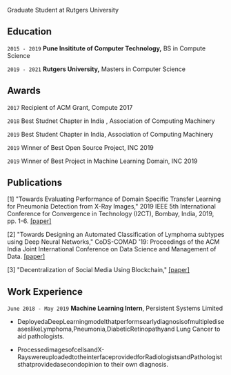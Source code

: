 Graduate Student at Rutgers University

## Education

`2015 - 2019`
__Pune Insititute of Computer Technology,__
BS in Compute Science

`2019 - 2021`
__Rutgers University,__
Masters in Computer Science 

## Awards

`2017`
Recipient of ACM Grant, Compute 2017

`2018`
Best Studnet Chapter in India , Association of Computing Machinery 

`2019`
Best Student Chapter in India, Association of Computing Machinery

`2019`
Winner of Best Open Source Project, INC 2019

`2019`
Winner of Best Project in Machine Learning Domain, INC 2019

## Publications

<!-- A list is also available [online](https://scholar.google.co.uk/citations?user=LTOTl0YAAAAJ) -->

[1] "Towards Evaluating Performance of Domain Specific Transfer Learning for Pneumonia Detection from X-Ray Images," 2019 IEEE 5th International Conference for Convergence in Technology (I2CT), Bombay, India, 2019, pp. 1-6.
[[paper]](https://ieeexplore.ieee.org/abstract/document/9033555)

[2] "Towards Designing an Automated Classification of Lymphoma subtypes using Deep Neural Networks," CoDS-COMAD '19: Proceedings of the ACM India Joint International Conference on Data Science and Management of Data. [[paper]](https://doi.org/10.1145/3297001.3297019)

[3] "Decentralization of Social Media Using Blockchain," [[paper]](https://arxiv.org/abs/1811.11522.)


## Work Experience

`June 2018 - May 2019`
__Machine Learning Intern__, Persistent Systems Limited 

- DeployedaDeepLearningmodelthatperformsearlydiagnosisofmultiplediseaseslikeLymphoma,Pneumonia,DiabeticRetinopathyand Lung Cancer to aid pathologists.

- ProcessedimagesofcellsandX-RayswereuploadedtotheinterfaceprovidedforRadiologistsandPathologiststhatprovidedasecondopinion to their own diagnosis.



<!-- ### Footer

Last updated: May 2020 -->



